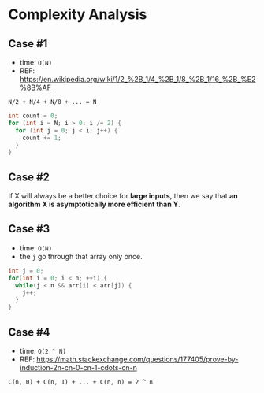 Complexity Analysis
======

## Case #1

- time: `O(N)`
- REF: https://en.wikipedia.org/wiki/1/2_%2B_1/4_%2B_1/8_%2B_1/16_%2B_%E2%8B%AF

`N/2 + N/4 + N/8 + ... = N`

```java
int count = 0;
for (int i = N; i > 0; i /= 2) {
  for (int j = 0; j < i; j++) {
    count += 1;
  }
}
```

## Case #2

If X will always be a better choice for **large inputs**,
then we say that **an algorithm X is asymptotically more efficient than Y**.

## Case #3

- time: `O(N)`
- the `j` go through that array only once.

```java
int j = 0;
for(int i = 0; i < n; ++i) {
  while(j < n && arr[i] < arr[j]) {
    j++;
  }
}
```

## Case #4

- time: `O(2 ^ N)`
- REF: https://math.stackexchange.com/questions/177405/prove-by-induction-2n-cn-0-cn-1-cdots-cn-n

`C(n, 0) + C(n, 1) + ... + C(n, n) = 2 ^ n`
